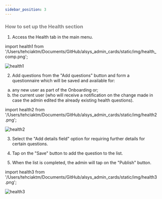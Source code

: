 ```yaml
---
sidebar_position: 3
---
```




### <font color="gray">How to set up the Health section</font>

1. Access the Health tab in the main menu.

import health1 from '/Users/tehciaktm/Documents/GitHub/alsys_admin_cards/static/img/health_comp.png';

<img src={health1} alt="health1" />

2. Add questions from the "Add questions" button and form a questionnaire which will be saved and available for:

<ol type="a">
    <li>any new user as part of the Onboarding or;</li>
    <li>the current user (who will receive a notification on the change made in case the admin edited the already existing health questions).</li>
</ol>



import health2 from '/Users/tehciaktm/Documents/GitHub/alsys_admin_cards/static/img/health2.png';

<img src={health2} alt="health2" />

3. Select the "Add details field" option for requiring further details for certain questions.

4. Tap on the "Save" button to add the question to the list.

5. When the list is completed, the admin will tap on the "Publish" button.

import health3 from '/Users/tehciaktm/Documents/GitHub/alsys_admin_cards/static/img/health3.png';

<img src={health3} alt="health3" />

